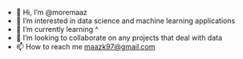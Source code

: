 - 👋 Hi, I’m @moremaaz
- 👀 I’m interested in data science and machine learning applications
- 🌱 I’m currently learning ^
- 💞️ I’m looking to collaborate on any projects that deal with data
- 📫 How to reach me maazk97@gmail.com

<!---
moremaaz/moremaaz is a ✨ special ✨ repository because its `README.md` (this file) appears on your GitHub profile.
You can click the Preview link to take a look at your changes.
--->
